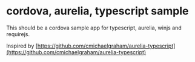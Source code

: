 # cordova, aurelia, typescript sample

This should be a cordova sample app for typescript, aurelia, winjs and requirejs.


Inspired by
[https://github.com/cmichaelgraham/aurelia-typescript](https://github.com/cmichaelgraham/aurelia-typescript)

